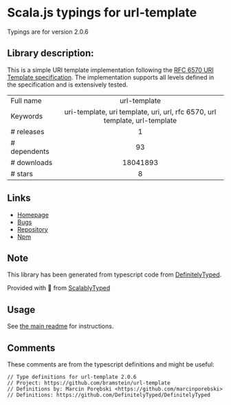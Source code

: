 
# Scala.js typings for url-template

Typings are for version 2.0.6

## Library description:
This is a simple URI template implementation following the [RFC 6570 URI Template specification](http://tools.ietf.org/html/rfc6570). The implementation supports all levels defined in the specification and is extensively tested.

|                    |                 |
| ------------------ | :-------------: |
| Full name          | url-template |
| Keywords           | uri-template, uri template, uri, url, rfc 6570, url template, url-template |
| # releases         | 1 |
| # dependents       | 93 |
| # downloads        | 18041893 |
| # stars            | 8 |

## Links
- [Homepage](https://github.com/bramstein/url-template#readme)
- [Bugs](https://github.com/bramstein/url-template/issues)
- [Repository](https://github.com/bramstein/url-template)
- [Npm](https://www.npmjs.com/package/url-template)
    


## Note
This library has been generated from typescript code from [DefinitelyTyped](https://definitelytyped.org).

Provided with :purple_heart: from [ScalablyTyped](https://github.com/oyvindberg/ScalablyTyped)

## Usage
See [the main readme](../../readme.md) for instructions.

## Comments

These comments are from the typescript definitions and might be useful:
```
// Type definitions for url-template 2.0.6
// Project: https://github.com/bramstein/url-template
// Definitions by: Marcin Porębski <https://github.com/marcinporebski>
// Definitions: https://github.com/DefinitelyTyped/DefinitelyTyped

```

